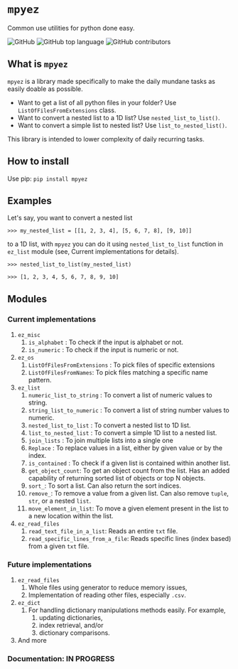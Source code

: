 # `mpyez`

Common use utilities for python done easy.

![GitHub](https://img.shields.io/github/license/syedalimohsinbukhari/mpyez?color=blue&style=for-the-badge)
![GitHub top language](https://img.shields.io/github/languages/top/syedalimohsinbukhari/mpyez?color=green&style=for-the-badge)
![GitHub contributors](https://img.shields.io/github/contributors/syedalimohsinbukhari/mpyez?style=for-the-badge)

## What is `mpyez`

`mpyez` is a library made specifically to make the daily mundane tasks as easily doable as possible.

* Want to get a list of all python files in your folder? Use `ListOfFilesFromExtensions` class.
* Want to convert a nested list to a 1D list? Use `nested_list_to_list()`.
* Want to convert a simple list to nested list? Use `list_to_nested_list()`.

This library is intended to lower complexity of daily recurring tasks.

## How to install

Use pip: `pip install mpyez`

## Examples

Let's say, you want to convert a nested list

`>>> my_nested_list = [[1, 2, 3, 4], [5, 6, 7, 8], [9, 10]]`

to a 1D list, with `mpyez` you can do it using `nested_list_to_list` function in `ez_list` module (see, Current implementations for details).

`>>> nested_list_to_list(my_nested_list)`

`>>> [1, 2, 3, 4, 5, 6, 7, 8, 9, 10]`

## Modules

### Current implementations

1. `ez_misc`
    1. `is_alphabet` : To check if the input is alphabet or not.
    2. `is_numeric` : To check if the input is numeric or not.
2. `ez_os`
    1. `ListOfFilesFromExtensions` : To pick files of specific extensions
    2. `ListOfFilesFromNames`: To pick files matching a specific name pattern.
3. `ez_list`
    1. `numeric_list_to_string` : To convert a list of numeric values to string.
    2. `string_list_to_numeric` : To convert a list of string number values to numeric.
    3. `nested_list_to_list` : To convert a nested list to 1D list.
    4. `list_to_nested_list` : To convert a simple 1D list to a nested list.
    5. `join_lists` : To join multiple lists into a single one
    6. `Replace` : To replace values in a list, either by given value or by the index.
    7. `is_contained` : To check if a given list is contained within another list.
    8. `get_object_count`: To get an object count from the list. Has an added capability of returning sorted list of objects or top N objects.
    9. `sort_`: To sort a list. Can also return the sort indices.
    10. `remove_`: To remove a value from a given list. Can also remove `tuple`, `str`, or a nested `list`.
    11. `move_element_in_list`: To move a given element present in the list to a new location within the list.
4. `ez_read_files`
    1. `read_text_file_in_a_list`: Reads an entire `txt` file.
    2. `read_specific_lines_from_a_file`: Reads specific lines (index based) from a given `txt` file.

### Future implementations

1. `ez_read_files`
    1. Whole files using generator to reduce memory issues,
    2. Implementation of reading other files, especially `.csv`.
2. `ez_dict`
    1. For handling dictionary manipulations methods easily. For example,
        1. updating dictionaries,
        2. index retrieval, and/or
        3. dictionary comparisons.
3. And more

### Documentation: IN PROGRESS
